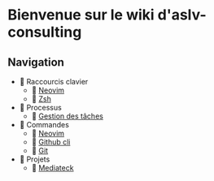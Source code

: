# Bienvenue sur le wiki d'aslv-consulting

## Navigation

- 🔸 Raccourcis clavier
  - 🔹 [Neovim](./shortcuts/neovim.md)
  - 🔹 [Zsh](./shortcuts/zsh.md)
- 🔸 Processus
  - 🔹 [Gestion des tâches](./process/tasks.md)
- 🔸 Commandes
  - 🔹 [Neovim](./commands/neovim.md)
  - 🔹 [Github cli](./commands/github.md)
  - 🔹 [Git](./commands/git.md)
- 🔸 Projets
  - 🔹 [Mediateck](./projects/mediateck.md)
